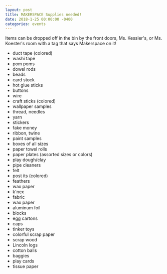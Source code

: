 ```yaml
---
layout: post
title: MAKERSPACE Supplies needed!
date: 2018-1-25 00:00:00 -0400
categories: events
---
```

Items can be dropped off in the bin by the front doors, Ms. Kessler's, or Ms. Koester's room with a tag that says Makerspace on it!

* duct tape (colored)
* washi tape
* pom poms
* dowel rods
* beads
* card stock
* hot glue sticks
* buttons
* wire
* craft sticks (colored)
* wallpaper samples
* thread, needles
* yarn
* stickers
* fake money     
* ribbon, twine
* paint samples
* boxes of all sizes
* paper towel rolls
* paper plates (assorted sizes or colors)
* play dough/clay
* pipe cleaners
* felt
* post its (colored)
* feathers
* wax paper
* k'nex
* fabric
* wax paper
* aluminum foil
* blocks
* egg cartons
* caps
* tinker toys
* colorful scrap paper
* scrap wood
* Lincoln logs
* cotton balls
* baggies
* play cards
* tissue paper
